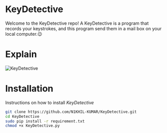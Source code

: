 # KeyDetective

Welcome to the KeyDetective repo! A KeyDetective is a program that records your keystrokes, and this program send them in a mail box on your local computer.😉

# Explain

![KeyDetective](https://github.com/N1KHIL-KUMAR/KeyDetective/assets/123356597/936763d4-c4f4-41f7-92d6-184637256e72)

# Installation
Instructions on how to install *KeyDetective*
```bash
git clone https://github.com/N1KHIL-KUMAR/KeyDetective.git
cd KeyDetective
sudo pip install -r requirement.txt
chmod +x KeyDetective.py
```
